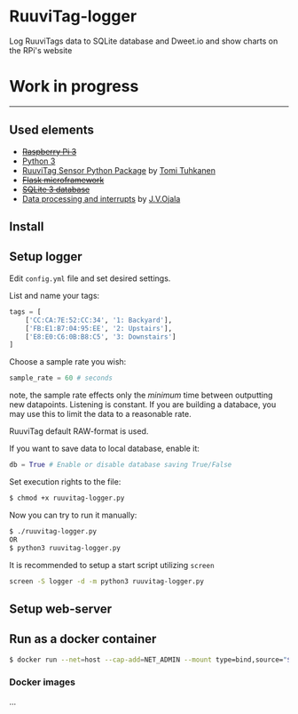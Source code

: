 # RuuviTag-logger
Log RuuviTags data to SQLite database and Dweet.io and show charts on the RPi's website

# Work in progress

----------

## Used elements
  - ~~[Raspberry Pi 3](https://www.raspberrypi.org/products/raspberry-pi-3-model-b/)~~
  - [Python 3](https://docs.python.org/3.6/)
  - [RuuviTag Sensor Python Package](https://github.com/ttu/ruuvitag-sensor) by [Tomi Tuhkanen](https://github.com/ttu)
  - ~~[Flask microframework](http://flask.pocoo.org/)~~
  - ~~[SQLite 3 database](https://docs.python.org/3.6/library/sqlite3.html#module-sqlite3)~~
  - [Data processing and interrupts](https://github.com/JValtteri/wstation) by [J.V.Ojala](https://github.com/JValtteri)

## Install



## Setup logger

Edit `config.yml` file and set desired settings.

List and name your tags:

```python
tags = [
    ['CC:CA:7E:52:CC:34', '1: Backyard'],
    ['FB:E1:B7:04:95:EE', '2: Upstairs'],
    ['E8:E0:C6:0B:B8:C5', '3: Downstairs']
]
```

Choose a sample rate you wish:

```python
sample_rate = 60 # seconds
```

note, the sample rate effects only the *minimum* time between outputting new datapoints. Listening is constant. If you are building a databace, you may use this to limit the data to a reasonable rate.

RuuviTag default RAW-format is used.

If you want to save data to local database, enable it:

```python
db = True # Enable or disable database saving True/False
```

Set execution rights to the file:

```bash
$ chmod +x ruuvitag-logger.py
```

Now you can try to run it manually:

```bash
$ ./ruuvitag-logger.py
OR
$ python3 ruuvitag-logger.py
```

It is recommended to setup a start script utilizing `screen`

```bash
screen -S logger -d -m python3 ruuvitag-logger.py
```

## Setup web-server



## Run as a docker container

```bash
$ docker run --net=host --cap-add=NET_ADMIN --mount type=bind,source="$(pwd)"/config.yml,target=/app/config.yml,readonly ruuvitag-logger-py-deb
```

### Docker images

...
